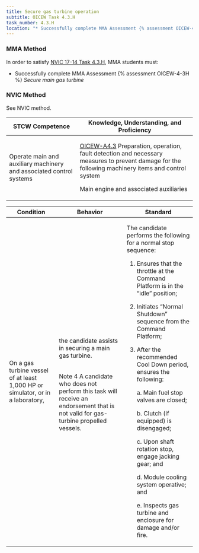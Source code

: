 ```yaml
---
title: Secure gas turbine operation
subtitle: OICEW Task 4.3.H 
task_number: 4.3.H
location: "* Successfully complete MMA Assessment {% assessment OICEW-4-3H %} *Secure main gas turbine*" 
---
```



### MMA Method

In order to satisfy  [NVIC 17-14  Task  4.3.H]({{site.baseurl}}/assets/images/nvic-17-14.pdf), MMA students must:

* Successfully complete MMA Assessment {% assessment OICEW-4-3H %} *Secure main gas turbine*


### NVIC Method

<a onclick="togglevisibility('nvic_methods')" >See NVIC method.</a>

<div id='nvic_methods' class='hide'>

<table>
<thead>
<tr>
<th class='forty'> STCW Competence </th>
<th class='sixty'> Knowledge, Understanding, and Proficiency </th>
</tr>
</thead>




<tbody>
<tr><td markdown='1'>

Operate main and auxiliary machinery and associated control systems

</td><td markdown='1'>

[OICEW-A4.3](../../tables/31.html#OICEW-A4.3) Preparation, operation, fault detection and necessary measures to prevent damage for the following machinery items and control system 

Main engine and associated auxiliaries

</td></tr>


</tbody>
</table>


<table>
<thead>
<tr><th class='twenty'>  Condition </th><th class='twenty'> Behavior </th><th  class='sixty'>Standard </th></tr>
</thead>
<tbody >



<tr><td markdown='1'>

On a gas turbine vessel of at least 1,000 HP or simulator, or in a laboratory,

</td><td markdown='1'>

the candidate assists in securing a main gas turbine.

<br>

<div class="tooltip">Note 4
<span class="tooltiptext">
A candidate who does not perform this task will receive an endorsement that is not valid for gas-turbine propelled vessels.
</span>
</div>


</td><td markdown='1'>

The candidate performs the following for a normal stop sequence:

1. Ensures that the throttle at the Command Platform is in the “idle” position;

2. Initiates “Normal Shutdown” sequence from the Command Platform;

3. After the recommended Cool Down period, ensures the following:

     a. Main fuel stop valves are closed;

     b. Clutch (if equipped) is disengaged;

     c. Upon shaft rotation stop, engage jacking gear; and

     d. Module cooling system operative; and

     e. Inspects gas turbine and enclosure for damage and/or fire.

</td></tr>
</tbody>
</table>
</div>
